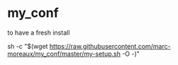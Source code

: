 # my_conf
to have a fresh install

sh -c "$(wget https://raw.githubusercontent.com/marc-moreaux/my_conf/master/my-setup.sh -O -)"

